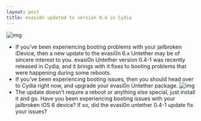 ```yaml
---
layout: post
title: evasi0n updated to version 0.4 in Cydia
---
```

![img](http://media.idownloadblog.com/wp-content/uploads/2013/02/evasi0n-untether-cydia.png)
* If you’ve been experiencing booting problems with your jailbroken iDevice, then a new update to the evasi0n 6.x Untether may be of sincere interest to you. evasi0n Untether version 0.4-1 was recently released in Cydia, and it brings with it fixes to booting problems that were happening during some reboots.
* If you’ve been experiencing booting issues, then you should head over to Cydia right now, and upgrade your evasi0n Untether package.
![img](http://media.idownloadblog.com/wp-content/uploads/2013/02/evasi0n-untether-0.4-1.png)
* The update doesn’t require a reboot or anything else special, just install it and go. Have you been experiencing booting issues with your jailbroken iOS 6 device? If so, did the evasi0n untether 0.4-1 update fix your issues?

